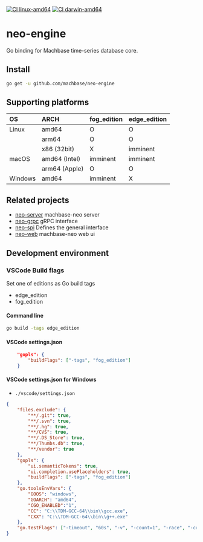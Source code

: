
[![CI linux-amd64](https://github.com/machbase/neo-engine/actions/workflows/ci-linux-amd64.yml/badge.svg)](https://github.com/machbase/neo-engine/actions/workflows/ci-linux-amd64.yml)
[![CI darwin-amd64](https://github.com/machbase/neo-engine/actions/workflows/ci-darwin-amd64.yml/badge.svg)](https://github.com/machbase/neo-engine/actions/workflows/ci-darwin-amd64.yml)

# neo-engine

Go binding for Machbase time-series database core.

## Install

```sh
go get -u github.com/machbase/neo-engine
```

## Supporting platforms

| OS       | ARCH          | fog_edition | edge_edition |
|:---------|:--------------|-------------|--------------|
| Linux    | amd64         | O           | O            |
|          | arm64         | O           | O            |
|          | x86 (32bit)   | X           | imminent     |
| macOS    | amd64 (Intel) | imminent    | imminent     |
|          | arm64 (Apple) | O           | O            |
| Windows  | amd64         | imminent    | X            |     

## Related projects

- [neo-server](https://github.com/machbase/neo-server) machbase-neo server
- [neo-grpc](https://github.com/machbase/neo-grpc) gRPC interface
- [neo-spi](https://github.com/machbase/neo-spi) Defines the general interface
- [neo-web](https://github.com/machbase/neo-web) machbase-neo web ui

## Development environment

### VSCode Build flags

Set one of editions as Go build tags

- edge_edition
- fog_edition

#### Command line

```sh
go build -tags edge_edition
```

#### VSCode settings.json

```json
    "gopls": {
        "buildFlags": ["-tags", "fog_edition"]
    }
```
#### VSCode settings.json for Windows

- `./vscode/settings.json`

```json
{
    "files.exclude": {
        "**/.git": true,
        "**/.svn": true,
        "**/.hg": true,
        "**/CVS": true,
        "**/.DS_Store": true,
        "**/Thumbs.db": true,
        "**/vendor": true
    },
    "gopls": {
        "ui.semanticTokens": true,
        "ui.completion.usePlaceholders": true,
        "buildFlags": ["-tags", "fog_edition"]
    },
    "go.toolsEnvVars": {
        "GOOS": "windows",
        "GOARCH": "amd64",
        "CGO_ENABLED":"1",
        "CC": "C:\\TDM-GCC-64\\bin\\gcc.exe",
        "CXX": "C:\\TDM-GCC-64\\bin\\g++.exe"
    },
    "go.testFlags": ["-timeout", "60s", "-v", "-count=1", "-race", "-cover", "-tags=fog_edition"]
}
```